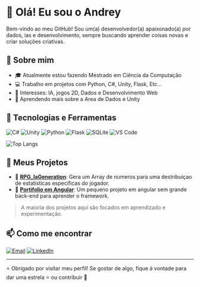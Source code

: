 # 👋 Olá! Eu sou o Andrey

Bem-vindo ao meu GitHub! Sou um(a) desenvolvedor(a) apaixonado(a) por dados, ias e desenvolvimento, sempre buscando aprender coisas novas e criar soluções criativas.

## 🚀 Sobre mim

- 🎓 Atualmente estou fazendo Mestrado em Ciência da Computação
- 💻 Trabalho em projetos com Python, C#, Unity, Flask, Etc...
- 🎯 Interesses: IA, jogos 2D, Dados e Desenvolvimento Web
- 🌱 Aprendendo mais sobre a Area de Dados e Unity

## 🧰 Tecnologias e Ferramentas

![C#](https://img.shields.io/badge/-CSharp-239120?style=flat-square&logo=csharp&logoColor=white)
![Unity](https://img.shields.io/badge/-Unity-000000?style=flat-square&logo=unity&logoColor=white)
![Python](https://img.shields.io/badge/-Python-3776AB?style=flat-square&logo=python&logoColor=white)
![Flask](https://img.shields.io/badge/-Flask-000000?style=flat-square&logo=flask)
![SQLite](https://img.shields.io/badge/-SQLite-003B57?style=flat-square&logo=sqlite&logoColor=white)
![VS Code](https://img.shields.io/badge/-VSCode-007ACC?style=flat-square&logo=visual-studio-code&logoColor=white)

![Top Langs](https://github-readme-stats.vercel.app/api/top-langs/?username=AndreyMatBram&layout=compact&theme=dracula)

## 📁 Meus Projetos

- 🔧 [**RPG_IaGeneration**]([https://github.com/AndreyMatBram/RPGIaGeneration]): Gera um Array de numeros para uma destribuiçao de estatisticas especificas do jogador.
- 🧠 [**Portifolio em Angular**]([https://github.com/AndreyMatBram/andreymatbram.github.io]): Um pequeno projeto em angular sem grande back-end para aprender o framework.

> A maioria dos projetos aqui são focados em aprendizado e experimentação.

## 📫 Como me encontrar

[![Email](https://img.shields.io/badge/Email-D14836?style=for-the-badge&logo=gmail&logoColor=white)](brambillamatheusandrey@gmail.com)
[![LinkedIn](https://img.shields.io/badge/LinkedIn-0077B5?style=for-the-badge&logo=linkedin&logoColor=white)](https://www.linkedin.com/in/andrey-matheus-brambilla-b2037421a/)

  
---

⭐️ Obrigado por visitar meu perfil! Se gostar de algo, fique à vontade para dar uma estrela ⭐ ou contribuir 🙌


<!--
**AndreyMatBram/AndreyMatBram** is a ✨ _special_ ✨ repository because its `README.md` (this file) appears on your GitHub profile.

Here are some ideas to get you started:

- 🔭 I’m currently working on ...
- 🌱 I’m currently learning ...
- 👯 I’m looking to collaborate on ...
- 🤔 I’m looking for help with ...
- 💬 Ask me about ...
- 📫 How to reach me: ...
- 😄 Pronouns: ...
- ⚡ Fun fact: ...
-->
